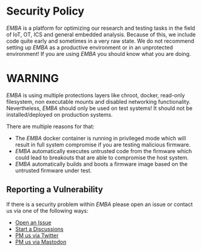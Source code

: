 # Security Policy

_EMBA_ is a platform for optimizing our research and testing tasks in the field of IoT, OT, ICS and general embedded analysis. Because of this, we include code quite early and sometimes in a very raw state. We do not recommend setting up _EMBA_ as a productive environment or in an unprotected environment! If you are using _EMBA_ you should know what you are doing.

# WARNING

_EMBA_ is using multiple protections layers like chroot, docker, read-only filesystem, non executable mounts and disabled networking functionality.
Nevertheless, _EMBA_ should only be used on test systems! It should not be installed/deployed on production systems.

There are multiple reasons for that:
* The _EMBA_ docker container is running in privileged mode which will result in full system compromise if you are testing malicious firmware.
* _EMBA_ automatically executes untrusted code from the firmware which could lead to breakouts that are able to compromise the host system.
* _EMBA_ automatically builds and boots a firmware image based on the untrusted firmware under test.

## Reporting a Vulnerability

If there is a security problem within _EMBA_ please open an issue or contact us via one of the following ways:
* [Open an Issue](https://github.com/e-m-b-a/emba/issues)
* [Start a Discussions](https://github.com/e-m-b-a/emba/discussions)
* [PM us via Twitter](https://twitter.com/securefirmware)
* [PM us via Mastodon](https://infosec.exchange/@securefirmware)
